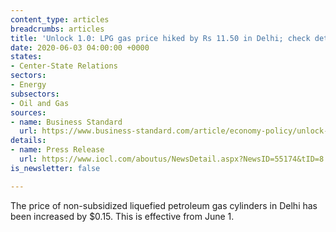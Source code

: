 ```yaml
---
content_type: articles
breadcrumbs: articles
title: 'Unlock 1.0: LPG gas price hiked by Rs 11.50 in Delhi; check details'
date: 2020-06-03 04:00:00 +0000
states:
- Center-State Relations
sectors:
- Energy
subsectors:
- Oil and Gas
sources:
- name: Business Standard
  url: https://www.business-standard.com/article/economy-policy/unlock-1-0-lpg-gas-price-hiked-from-today-amid-by-rs-11-50-in-delhi-120060100139_1.html
details:
- name: Press Release
  url: https://www.iocl.com/aboutus/NewsDetail.aspx?NewsID=55174&tID=8
is_newsletter: false

---
```

The price of non-subsidized liquefied petroleum gas cylinders in Delhi has been increased by $0.15. This is effective from June 1.

